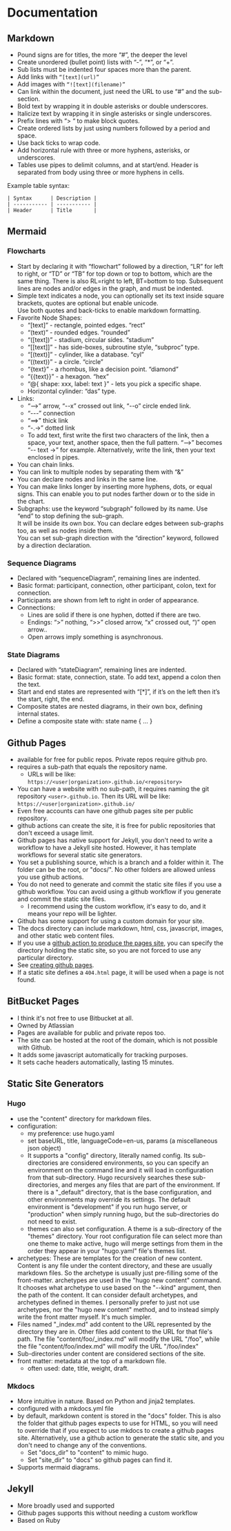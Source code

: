 
# Documentation

## Markdown

- Pound signs are for titles, the more “#”, the deeper the level
- Create unordered (bullet point) lists with “-”, “*”, or “+”.
- Sub lists must be indented four spaces more than the parent.
- Add links with `“[text](url)”`
- Add images with `“![text](filename)”`
- Can link within the document, just need the URL to use “#” and the sub-section.
- Bold text by wrapping it in double asterisks or double underscores.
- Italicize text by wrapping it in single asterisks or single underscores.
- Prefix lines with “> “ to make block quotes.
- Create ordered lists by just using numbers followed by a period and space.
- Use back ticks to wrap code.
- Add horizontal rule with three or more hyphens, asterisks, or underscores.
- Tables use pipes to delimit columns, and at start/end.  Header is separated from body using three or more hyphens in cells.

Example table syntax:
```
| Syntax      | Description |
| ----------- | ----------- |
| Header      | Title       |
```

## Mermaid

### Flowcharts

- Start by declaring it with “flowchart” followed by a direction, “LR” for left to right, or “TD” or “TB” for top down or top to bottom, 
  which are the same thing.  There is also RL=right to left, BT=bottom to top.  Subsequent lines are nodes and/or edges in the graph, 
  and must be indented.
- Simple text indicates a node, you can optionally set its text inside square brackets, quotes are optional but enable unicode.  
  Use both quotes and back-ticks to enable markdown formatting.
- Favorite Node Shapes:
    - “[text]” - rectangle, pointed edges.  “rect”
    - “(text)” - rounded edges.  “rounded”
    - “([text])” - stadium, circular sides.  “stadium”
    - “[[text]]” - has side-boxes, subroutine style,  “subproc” type.
    - “[(text)]” - cylinder, like a database.  “cyl”
    - “((text))” - a circle.  “circle”
    - “{text}” - a rhombus, like a decision point.  “diamond”
    - “{{text}}” - a hexagon.  “hex”
    - “@{ shape: xxx, label: text }” - lets you pick a specific shape.
    - Horizontal cylinder: “das” type.
- Links:
    - “-->” arrow, “--x” crossed out link, “--o” circle ended link.
    - “---” connection
    - “==>” thick link
    - “-.->” dotted link
    - To add text, first write the first two characters of the link, then a space, your text, another space, then the full pattern. 
      “-->” becomes “-- text →” for example.  Alternatively, write the link, then your text enclosed in pipes.
- You can chain links.
- You can link to multiple nodes by separating them with “&”
- You can declare nodes and links in the same line.
- You can make links longer by inserting more hyphens, dots, or equal signs.  This can enable you to put nodes farther down or 
  to the side in the chart.
- Subgraphs: use the keyword “subgraph” followed by its name.  Use “end” to stop defining the sub-graph.  
  It will be inside its own box.  You can declare edges between sub-graphs too, as well as nodes inside them.  
  You can set sub-graph direction with the “direction” keyword, followed by a direction declaration.

### Sequence Diagrams

- Declared with “sequenceDiagram”, remaining lines are indented.
- Basic format: participant, connection, other participant, colon, text for connection.
- Participants are shown from left to right in order of appearance.
- Connections:
    - Lines are solid if there is one hyphen, dotted if there are two.
    - Endings: “>” nothing, “>>” closed arrow, “x” crossed out, “)” open arrow..
    - Open arrows imply something is asynchronous.

### State Diagrams

- Declared with “stateDiagram”, remaining lines are indented.
- Basic format: state, connection, state.  To add text, append a colon then the text.
- Start and end states are represented with “[*]”, if it’s on the left then it’s the start, right, the end.
- Composite states are nested diagrams, in their own box, defining internal states.
- Define a composite state with: state name { … }

## Github Pages

- available for free for public repos.  Private repos require github pro.
- requires a sub-path that equals the repository name.
    - URLs will be like: `https://<user|organization>.github.io/<repository>`
- You can have a website with no sub-path, it requires naming the git repository
  `<user>.github.io`.  Then its URL will be like: `https://<user|organization>.github.io/`
- Even free accounts can have one github pages site per public repository.
- github actions can create the site, it is free for public repositories that don't exceed a 
  usage limit.
- Github pages has native support for Jekyll, you don't need to write a workflow to have a Jekyll site hosted.
  However, it has template workflows for several static site generators.
- You set a publishing source, which is a branch and a folder within it.  The folder can be the root, or "docs/".
  No other folders are allowed unless you use github actions.
- You do not need to generate and commit the static site files if you use a github workflow.
  You can avoid using a github workflow if you generate and commit the static site files.
    - I recommend using the custom workflow, it's easy to do, and it means your repo will be lighter.
- Github has some support for using a custom domain for your site.
- The docs directory can include markdown, html, css, javascript, images, and other static web content files.
- If you use a [github action to produce the pages site](https://docs.github.com/en/pages/getting-started-with-github-pages/configuring-a-publishing-source-for-your-github-pages-site), you can specify the directory holding the static
  site, so you are not forced to use any particular directory.
- See [creating github pages](https://docs.github.com/en/pages/getting-started-with-github-pages/creating-a-github-pages-site).
- If a static site defines a `404.html` page, it will be used when a page is not found.

## BitBucket Pages

- I think it's not free to use Bitbucket at all.
- Owned by Atlassian
- Pages are available for public and private repos too.
- The site can be hosted at the root of the domain, which is not possible with Github.
- It adds some javascript automatically for tracking purposes.
- It sets cache headers automatically, lasting 15 minutes.

## Static Site Generators

### Hugo

- use the "content" directory for markdown files.
- configuration:
    - my preference: use hugo.yaml
    - set baseURL, title, languageCode=en-us, params (a miscellaneous json object)
    - It supports a "config" directory, literally named config.  Its sub-directories are considered environments,
      so you can specify an environment on the command line and it will load in configuration from that sub-directory.
      Hugo recursively searches these sub-directories, and merges any files that are part of the environment.
      If there is a "_default" directory, that is the base configuration, and other environments may override its settings.
      The default environment is "development" if you run hugo server, or "production" when simply running hugo, but 
      the sub-directories do not need to exist.
    - themes can also set configuration.  A theme is a sub-directory of the "themes" directory.  Your root
      configuration file can select more than one theme to make active, hugo will merge settings from them in the order
      they appear in your "hugo.yaml" file's themes list.
- archetypes: These are templates for the creation of new content.  Content is any file under the content directory, and
  these are usually markdown files.  So the archetype is usually just pre-filling some of the front-matter. 
  archetypes are used in the "hugo new content" command.  It chooses what archetype to 
  use based on the "--kind" argument, then the path of the content.  It can consider default archetypes, and archetypes
  defined in themes.  I personally prefer to just not use archetypes, nor the "hugo new content" method, and to instead
  simply write the front matter myself.  It's much simpler.
- Files named "_index.md" add content to the URL represented by the directory they are in.  Other files add content to the 
  URL for that file's path.  The file "content/foo/_index.md" will modify the URL "/foo", while the file "content/foo/index.md" 
  will modify the URL "/foo/index"
- Sub-directories under content are considered sections of the site.
- front matter: metadata at the top of a markdown file.
    - often used: date, title, weight, draft.

### Mkdocs

- More intuitive in nature.  Based on Python and jinja2 templates.
- configured with a mkdocs.yml file
- by default, markdown content is stored in the "docs" folder.  This is also the folder that
  github pages expects to use for HTML, so you will need to override that if you expect to use
  mkdocs to create a github pages site.  Alternatively, use a github action to generate the
  static site, and you don't need to change any of the conventions. 
    - Set "docs_dir" to "content" to mimic hugo.
    - Set "site_dir" to "docs" so github pages can find it.
- Supports mermaid diagrams.

## Jekyll

- More broadly used and supported
- Github pages supports this without needing a custom workflow
- Based on Ruby
